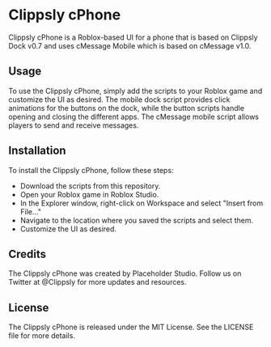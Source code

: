 # Clippsly cPhone
Clippsly cPhone is a Roblox-based UI for a phone that is based on Clippsly Dock v0.7 and uses cMessage Mobile which is based on cMessage v1.0.

## Usage
To use the Clippsly cPhone, simply add the scripts to your Roblox game and customize the UI as desired. The mobile dock script provides click animations for the buttons on the dock, while the button scripts handle opening and closing the different apps. The cMessage mobile script allows players to send and receive messages.

## Installation
To install the Clippsly cPhone, follow these steps:

- Download the scripts from this repository.
- Open your Roblox game in Roblox Studio.
- In the Explorer window, right-click on Workspace and select "Insert from File..."
- Navigate to the location where you saved the scripts and select them.
- Customize the UI as desired.

## Credits
The Clippsly cPhone was created by Placeholder Studio. Follow us on Twitter at @Clippsly for more updates and resources.

## License
The Clippsly cPhone is released under the MIT License. See the LICENSE file for more details.
